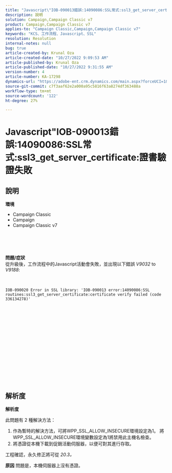 ```yaml
---
title: "Javascript\"IOB-090013錯誤:14090086:SSL常式:ssl3_get_server_certificate:證書驗證失敗\""
description: 說明
solution: Campaign,Campaign Classic v7
product: Campaign,Campaign Classic v7
applies-to: "Campaign Classic,Campaign,Campaign Classic v7"
keywords: "KCS、工作流程、Javascript、SSL"
resolution: Resolution
internal-notes: null
bug: true
article-created-by: Krunal Oza
article-created-date: "10/27/2022 9:09:53 AM"
article-published-by: Krunal Oza
article-published-date: "10/27/2022 9:31:55 AM"
version-number: 4
article-number: KA-17298
dynamics-url: "https://adobe-ent.crm.dynamics.com/main.aspx?forceUCI=1&pagetype=entityrecord&etn=knowledgearticle&id=c6f6931b-d755-ed11-bba2-6045bd006c82"
source-git-commit: c7f3aaf62e2a000a95c5816f63a8274df363488a
workflow-type: tm+mt
source-wordcount: '122'
ht-degree: 27%

---
```


# Javascript&quot;IOB-090013錯誤:14090086:SSL常式:ssl3_get_server_certificate:證書驗證失敗

## 說明

<b>環境</b>
- Campaign Classic
- Campaign
- Campaign Classic v7

<br><br> <br><br><b>問題/症狀</b>
<br>從升級後，工作流程中的Javascript活動會失敗，並出現以下錯誤 *V9032* to *V9188*: <br><br><br>

```
IOB-090020 Error in SSL library: 'IOB-090013 error:14090086:SSL routines:ssl3_get_server_certificate:certificate verify failed (code 336134278)'
```


<br> <br><br>
<br> <br><br> <br>

<br><br><br> <br><br> <br>

## 解析度


<b>解析度</b>

此問題有 2 種解決方法：
1. 作為暫時的解決方法，可將WPP_SSL_ALLOW_INSECURE環境設定為1。 將WPP_SSL_ALLOW_INSECURE環境變數設定為1將禁用此主機名檢查。 
2. 將憑證從本機下載到促銷活動伺服器，以便可對其進行存取。

工程確認，永久修正將可從 *20.3。*



<b>原因</b>
問題是，本機伺服器上沒有憑證。
